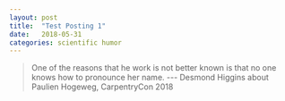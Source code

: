 ```yaml
---
layout: post
title:  "Test Posting 1"
date:   2018-05-31
categories: scientific humor
---
```

> One of the reasons that he work is not better known is that no one
> knows how to pronounce her name. --- Desmond Higgins about Paulien
> Hogeweg, CarpentryCon 2018

